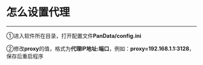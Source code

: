 # 怎么设置代理

---

①进入软件所在目录，打开配置文件**PanData/config.ini**

②修改**proxy**的值，格式为**代理IP地址:端口**，例如：**proxy=192.168.1.1:3128**，保存后重启程序
